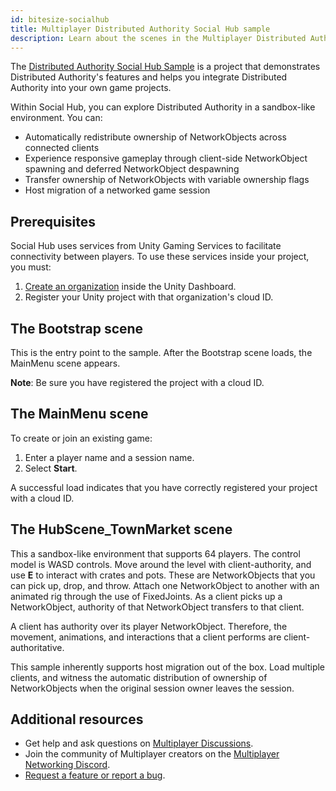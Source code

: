 ```yaml
---
id: bitesize-socialhub
title: Multiplayer Distributed Authority Social Hub sample
description: Learn about the scenes in the Multiplayer Distributed Authority Social Hub sample.
---
```


The [Distributed Authority Social Hub Sample](https://github.com/Unity-Technologies/com.unity.multiplayer.samples.bitesize/tree/main/Basic/DistributedAuthoritySocialHub) is a project that demonstrates Distributed Authority's features and helps you integrate Distributed Authority into your own game projects.

Within Social Hub, you can explore Distributed Authority in a sandbox-like environment. You can:

- Automatically redistribute ownership of NetworkObjects across connected clients
- Experience responsive gameplay through client-side NetworkObject spawning and deferred NetworkObject despawning
- Transfer ownership of NetworkObjects with variable ownership flags
- Host migration of a networked game session

## Prerequisites

Social Hub uses services from Unity Gaming Services to facilitate connectivity between players. To use these services inside your project, you must:

1. [Create an organization](https://support.unity.com/hc/en-us/articles/208592876-How-do-I-create-a-new-Unity-organization) inside the Unity Dashboard.
2. Register your Unity project with that organization's cloud ID. 

## The Bootstrap scene

This is the entry point to the sample. After the Bootstrap scene loads, the MainMenu scene appears.

**Note**: Be sure you have registered the project with a cloud ID.

## The MainMenu scene

To create or join an existing game:

1. Enter a player name and a session name.
2. Select **Start**.

A successful load indicates that you have correctly registered your project with a cloud ID.

## The HubScene_TownMarket scene

This a sandbox-like environment that supports 64 players. The control model is WASD controls. Move around the level with client-authority, and use **E** to interact with crates and pots. These are NetworkObjects that you can pick up, drop, and throw. Attach one NetworkObject to another with an animated rig through the use of FixedJoints. As a client picks up a NetworkObject, authority of that NetworkObject transfers to that client.

A client has authority over its player NetworkObject. Therefore, the movement, animations, and interactions that a client performs are client-authoritative.

This sample inherently supports host migration out of the box. Load multiple clients, and witness the automatic distribution of ownership of NetworkObjects when the original session owner leaves the session.

## Additional resources

- Get help and ask questions on [Multiplayer Discussions](https://discussions.unity.com/lists/multiplayer).
- Join the community of Multiplayer creators on the [Multiplayer Networking Discord](https://discord.gg/unity-multiplayer-network).
- [Request a feature or report a bug](https://github.com/Unity-Technologies/com.unity.multiplayer.samples.bitesize/issues/new/choose).
